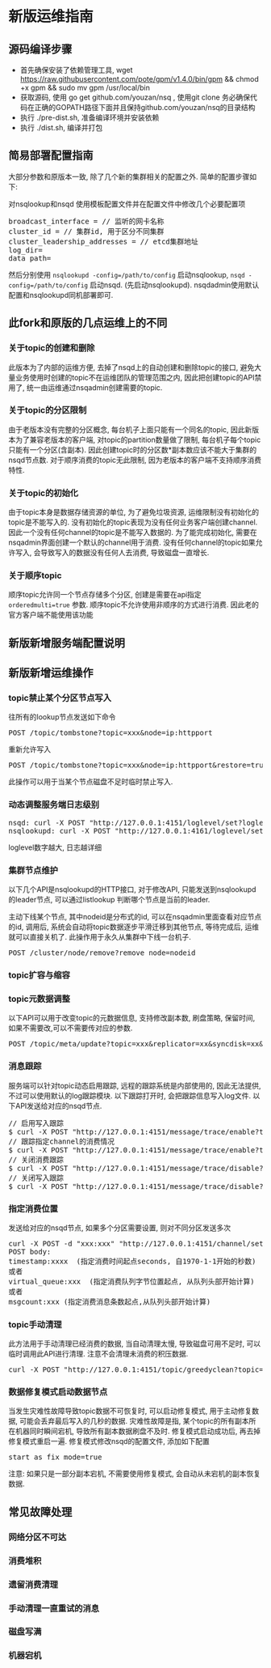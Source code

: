 # 新版运维指南

## 源码编译步骤
- 首先确保安装了依赖管理工具, wget https://raw.githubusercontent.com/pote/gpm/v1.4.0/bin/gpm && chmod +x gpm && sudo mv gpm /usr/local/bin
- 获取源码, 使用 go get github.com/youzan/nsq , 使用git clone 务必确保代码在正确的GOPATH路径下面并且保持github.com/youzan/nsq的目录结构
- 执行 ./pre-dist.sh, 准备编译环境并安装依赖
- 执行 ./dist.sh, 编译并打包

## 简易部署配置指南
大部分参数和原版本一致, 除了几个新的集群相关的配置之外. 简单的配置步骤如下:

对nsqlookup和nsqd 使用模板配置文件并在配置文件中修改几个必要配置项
<pre>
broadcast_interface = // 监听的网卡名称
cluster_id = // 集群id, 用于区分不同集群
cluster_leadership_addresses = // etcd集群地址
log_dir=
data_path=
</pre>
然后分别使用 `nsqlookupd -config=/path/to/config` 启动nsqlookup, `nsqd -config=/path/to/config` 启动nsqd. (先启动nsqlookupd).
nsqdadmin使用默认配置和nsqlookupd同机部署即可.

## 此fork和原版的几点运维上的不同
### 关于topic的创建和删除
此版本为了内部的运维方便, 去掉了nsqd上的自动创建和删除topic的接口, 避免大量业务使用时创建的topic不在运维团队的管理范围之内, 因此把创建topic的API禁用了, 统一由运维通过nsqadmin创建需要的topic.

### 关于topic的分区限制
由于老版本没有完整的分区概念, 每台机子上面只能有一个同名的topic, 因此新版本为了兼容老版本的客户端, 对topic的partition数量做了限制, 每台机子每个topic只能有一个分区(含副本). 因此创建topic时的分区数*副本数应该不能大于集群的nsqd节点数. 对于顺序消费的topic无此限制, 因为老版本的客户端不支持顺序消费特性.

### 关于topic的初始化
由于topic本身是数据存储资源的单位, 为了避免垃圾资源, 运维限制没有初始化的topic是不能写入的. 没有初始化的topic表现为没有任何业务客户端创建channel. 因此一个没有任何channel的topic是不能写入数据的. 为了能完成初始化, 需要在nsqadmin界面创建一个默认的channel用于消费. 没有任何channel的topic如果允许写入, 会导致写入的数据没有任何人去消费, 导致磁盘一直增长.

### 关于顺序topic
顺序topic允许同一个节点存储多个分区, 创建是需要在api指定 `orderedmulti=true` 参数. 顺序topic不允许使用非顺序的方式进行消费. 因此老的官方客户端不能使用该功能

## 新版新增服务端配置说明

## 新版新增运维操作
### topic禁止某个分区节点写入
往所有的lookup节点发送如下命令
<pre>
POST /topic/tombstone?topic=xxx&node=ip:httpport
</pre>
重新允许写入 
<pre>
POST /topic/tombstone?topic=xxx&node=ip:httpport&restore=true
</pre>
此操作可以用于当某个节点磁盘不足时临时禁止写入.

### 动态调整服务端日志级别
<pre>
nsqd: curl -X POST "http://127.0.0.1:4151/loglevel/set?loglevel=3"
nsqlookupd: curl -X POST "http://127.0.0.1:4161/loglevel/set?loglevel=3"
</pre>
loglevel数字越大, 日志越详细

### 集群节点维护
以下几个API是nsqlookupd的HTTP接口, 对于修改API, 只能发送到nsqlookupd的leader节点, 可以通过listlookup
判断哪个节点是当前的leader.

主动下线某个节点, 其中nodeid是分布式的id, 可以在nsqadmin里面查看对应节点的id, 调用后, 系统会自动将topic数据逐步平滑迁移到其他节点, 等待完成后, 运维就可以直接关机了. 此操作用于永久从集群中下线一台机子.
<pre>
POST /cluster/node/remove?remove_node=nodeid
</pre>

### topic扩容与缩容

### topic元数据调整
以下API可以用于改变topic的元数据信息, 支持修改副本数, 刷盘策略, 保留时间, 如果不需要改,可以不需要传对应的参数.
<pre>
POST /topic/meta/update?topic=xxx&replicator=xx&syncdisk=xx&retention=xxx
</pre>

### 消息跟踪
服务端可以针对topic动态启用跟踪, 远程的跟踪系统是内部使用的, 因此无法提供, 不过可以使用默认的log跟踪模块. 以下跟踪打开时, 会把跟踪信息写入log文件. 以下API发送给对应的nsqd节点.
<pre>
// 启用写入跟踪
$ curl -X POST "http://127.0.0.1:4151/message/trace/enable?topic=balance_test3"
// 跟踪指定channel的消费情况
$ curl -X POST "http://127.0.0.1:4151/message/trace/enable?topic=perf_2_2_5&channel=perf_2_2_5_ch0"
// 关闭消费跟踪
$ curl -X POST "http://127.0.0.1:4151/message/trace/disable?topic=perf_2_2_5&channel=perf_2_2_5_ch0"
// 关闭写入跟踪
$ curl -X POST "http://127.0.0.1:4151/message/trace/disable?topic=balance_test3"
</pre>

### 指定消费位置
发送给对应的nsqd节点, 如果多个分区需要设置, 则对不同分区发送多次
<pre>
curl -X POST -d "xxx:xxx" "http://127.0.0.1:4151/channel/setoffset?topic=xxx&channel=xxx"
POST body:
timestamp:xxxx  (指定消费时间起点seconds, 自1970-1-1开始的秒数)
或者
virtual_queue:xxx  (指定消费队列字节位置起点, 从队列头部开始计算)
或者
msgcount:xxx (指定消费消息条数起点,从队列头部开始计算)
</pre>

### topic手动清理
此方法用于手动清理已经消费的数据, 当自动清理太慢, 导致磁盘可用不足时, 可以临时调用此API进行清理. 注意不会清理未消费的积压数据.
<pre>
curl -X POST "http://127.0.0.1:4151/topic/greedyclean?topic=xxxx&partition=xx"
</pre>

### 数据修复模式启动数据节点
当发生灾难性故障导致topic数据不可恢复时, 可以启动修复模式, 用于主动修复数据, 可能会丢弃最后写入的几秒的数据.
灾难性故障是指, 某个topic的所有副本所在机器同时瞬间宕机, 导致所有副本数据刷盘不及时.
修复模式启动成功后, 再去掉修复模式重启一遍.
修复模式修改nsqd的配置文件, 添加如下配置
<pre>
start_as_fix_mode=true
</pre>
注意: 如果只是一部分副本宕机, 不需要使用修复模式, 会自动从未宕机的副本恢复数据.

## 常见故障处理

### 网络分区不可达

### 消费堆积

### 遗留消费清理

### 手动清理一直重试的消息

### 磁盘写满

### 机器宕机
